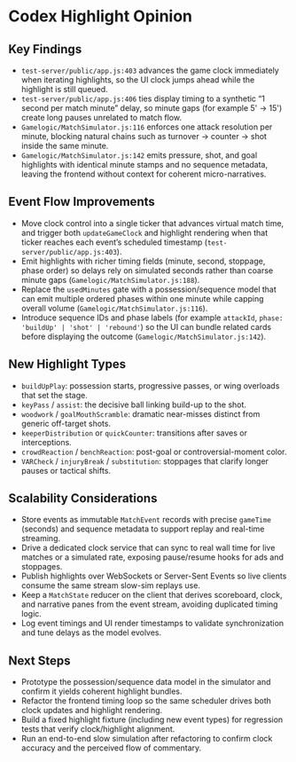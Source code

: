 # Codex Highlight Opinion

## Key Findings
- `test-server/public/app.js:403` advances the game clock immediately when iterating highlights, so the UI clock jumps ahead while the highlight is still queued.
- `test-server/public/app.js:406` ties display timing to a synthetic “1 second per match minute” delay, so minute gaps (for example 5' → 15') create long pauses unrelated to match flow.
- `Gamelogic/MatchSimulator.js:116` enforces one attack resolution per minute, blocking natural chains such as turnover → counter → shot inside the same minute.
- `Gamelogic/MatchSimulator.js:142` emits pressure, shot, and goal highlights with identical minute stamps and no sequence metadata, leaving the frontend without context for coherent micro-narratives.

## Event Flow Improvements
- Move clock control into a single ticker that advances virtual match time, and trigger both `updateGameClock` and highlight rendering when that ticker reaches each event’s scheduled timestamp (`test-server/public/app.js:403`).
- Emit highlights with richer timing fields (minute, second, stoppage, phase order) so delays rely on simulated seconds rather than coarse minute gaps (`Gamelogic/MatchSimulator.js:188`).
- Replace the `usedMinutes` gate with a possession/sequence model that can emit multiple ordered phases within one minute while capping overall volume (`Gamelogic/MatchSimulator.js:116`).
- Introduce sequence IDs and phase labels (for example `attackId`, `phase: 'buildUp' | 'shot' | 'rebound'`) so the UI can bundle related cards before displaying the outcome (`Gamelogic/MatchSimulator.js:142`).

## New Highlight Types
- `buildUpPlay`: possession starts, progressive passes, or wing overloads that set the stage.
- `keyPass` / `assist`: the decisive ball linking build-up to the shot.
- `woodwork` / `goalMouthScramble`: dramatic near-misses distinct from generic off-target shots.
- `keeperDistribution` or `quickCounter`: transitions after saves or interceptions.
- `crowdReaction` / `benchReaction`: post-goal or controversial-moment color.
- `VARCheck` / `injuryBreak` / `substitution`: stoppages that clarify longer pauses or tactical shifts.

## Scalability Considerations
- Store events as immutable `MatchEvent` records with precise `gameTime` (seconds) and sequence metadata to support replay and real-time streaming.
- Drive a dedicated clock service that can sync to real wall time for live matches or a simulated rate, exposing pause/resume hooks for ads and stoppages.
- Publish highlights over WebSockets or Server-Sent Events so live clients consume the same stream slow-sim replays use.
- Keep a `MatchState` reducer on the client that derives scoreboard, clock, and narrative panes from the event stream, avoiding duplicated timing logic.
- Log event timings and UI render timestamps to validate synchronization and tune delays as the model evolves.

## Next Steps
- Prototype the possession/sequence data model in the simulator and confirm it yields coherent highlight bundles.
- Refactor the frontend timing loop so the same scheduler drives both clock updates and highlight rendering.
- Build a fixed highlight fixture (including new event types) for regression tests that verify clock/highlight alignment.
- Run an end-to-end slow simulation after refactoring to confirm clock accuracy and the perceived flow of commentary.
